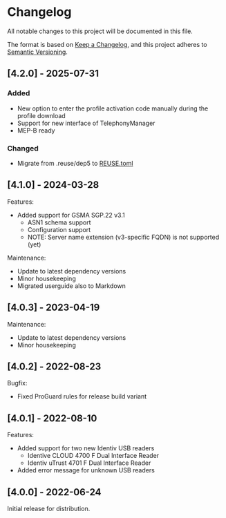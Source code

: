 <!--
SPDX-FileCopyrightText: Copyright (c) 2024-2025 Infineon Technologies AG
SPDX-License-Identifier: CC-BY-4.0
-->

# Changelog

All notable changes to this project will be documented in this file.

The format is based on [Keep a Changelog](https://keepachangelog.com/en/1.0.0/),
and this project adheres to [Semantic Versioning](https://semver.org/spec/v2.0.0.html).

## [4.2.0] - 2025-07-31

### Added

- New option to enter the profile activation code manually during the profile download
- Support for new interface of TelephonyManager
- MEP-B ready

### Changed

- Migrate from .reuse/dep5 to [REUSE.toml](REUSE.toml)


## [4.1.0] - 2024-03-28

Features:

- Added support for GSMA SGP.22 v3.1
  - ASN1 schema support
  - Configuration support
  - NOTE: Server name extension (v3-specific FQDN) is not supported (yet)

Maintenance:

- Update to latest dependency versions
- Minor housekeeping
- Migrated userguide also to Markdown

## [4.0.3] - 2023-04-19

Maintenance:

- Update to latest dependency versions
- Minor housekeeping

## [4.0.2] - 2022-08-23

Bugfix:

- Fixed ProGuard rules for release build variant

## [4.0.1] - 2022-08-10

Features:

- Added support for two new Identiv USB readers
  - Identive CLOUD 4700 F Dual Interface Reader
  - Identiv uTrust 4701 F Dual Interface Reader
- Added error message for unknown USB readers

## [4.0.0] - 2022-06-24

Initial release for distribution.

